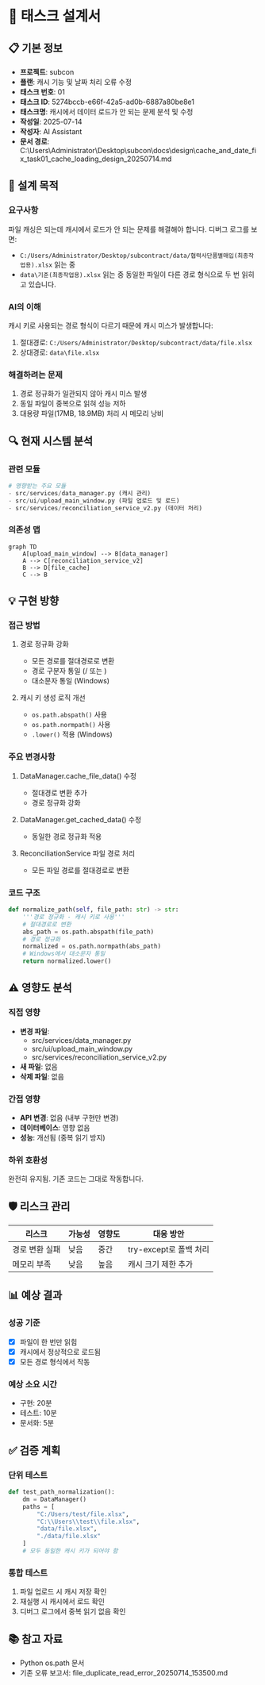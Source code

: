 # 🎨 태스크 설계서

## 📋 기본 정보
- **프로젝트**: subcon
- **플랜**: 캐시 기능 및 날짜 처리 오류 수정
- **태스크 번호**: 01
- **태스크 ID**: 5274bccb-e66f-42a5-ad0b-6887a80be8e1
- **태스크명**: 캐시에서 데이터 로드가 안 되는 문제 분석 및 수정
- **작성일**: 2025-07-14
- **작성자**: AI Assistant
- **문서 경로**: C:\Users\Administrator\Desktop\subcon\docs\design\cache_and_date_fix_task01_cache_loading_design_20250714.md

## 🎯 설계 목적
### 요구사항
파일 캐싱은 되는데 캐시에서 로드가 안 되는 문제를 해결해야 합니다. 디버그 로그를 보면:
- `C:/Users/Administrator/Desktop/subcontract/data/협력사단품별매입(최종작업용).xlsx` 읽는 중
- `data\기준(최종작업용).xlsx` 읽는 중
동일한 파일이 다른 경로 형식으로 두 번 읽히고 있습니다.

### AI의 이해
캐시 키로 사용되는 경로 형식이 다르기 때문에 캐시 미스가 발생합니다:
1. 절대경로: `C:/Users/Administrator/Desktop/subcontract/data/file.xlsx`
2. 상대경로: `data\file.xlsx`

### 해결하려는 문제
1. 경로 정규화가 일관되지 않아 캐시 미스 발생
2. 동일 파일이 중복으로 읽혀 성능 저하
3. 대용량 파일(17MB, 18.9MB) 처리 시 메모리 낭비

## 🔍 현재 시스템 분석
### 관련 모듈
```python
# 영향받는 주요 모듈
- src/services/data_manager.py (캐시 관리)
- src/ui/upload_main_window.py (파일 업로드 및 로드)
- src/services/reconciliation_service_v2.py (데이터 처리)
```

### 의존성 맵
```mermaid
graph TD
    A[upload_main_window] --> B[data_manager]
    A --> C[reconciliation_service_v2]
    B --> D[file_cache]
    C --> B
```

## 💡 구현 방향
### 접근 방법
1. 경로 정규화 강화
   - 모든 경로를 절대경로로 변환
   - 경로 구분자 통일 (/ 또는 \)
   - 대소문자 통일 (Windows)

2. 캐시 키 생성 로직 개선
   - `os.path.abspath()` 사용
   - `os.path.normpath()` 사용
   - `.lower()` 적용 (Windows)

### 주요 변경사항
1. DataManager.cache_file_data() 수정
   - 절대경로 변환 추가
   - 경로 정규화 강화

2. DataManager.get_cached_data() 수정
   - 동일한 경로 정규화 적용

3. ReconciliationService 파일 경로 처리
   - 모든 파일 경로를 절대경로로 변환

### 코드 구조
```python
def normalize_path(self, file_path: str) -> str:
    '''경로 정규화 - 캐시 키로 사용'''
    # 절대경로로 변환
    abs_path = os.path.abspath(file_path)
    # 경로 정규화
    normalized = os.path.normpath(abs_path)
    # Windows에서 대소문자 통일
    return normalized.lower()
```

## ⚠️ 영향도 분석
### 직접 영향
- **변경 파일**: 
  - src/services/data_manager.py
  - src/ui/upload_main_window.py
  - src/services/reconciliation_service_v2.py
- **새 파일**: 없음
- **삭제 파일**: 없음

### 간접 영향
- **API 변경**: 없음 (내부 구현만 변경)
- **데이터베이스**: 영향 없음
- **성능**: 개선됨 (중복 읽기 방지)

### 하위 호환성
완전히 유지됨. 기존 코드는 그대로 작동합니다.

## 🛡️ 리스크 관리
| 리스크 | 가능성 | 영향도 | 대응 방안 |
|--------|--------|--------|-----------|
| 경로 변환 실패 | 낮음 | 중간 | try-except로 폴백 처리 |
| 메모리 부족 | 낮음 | 높음 | 캐시 크기 제한 추가 |

## 📊 예상 결과
### 성공 기준
- [x] 파일이 한 번만 읽힘
- [x] 캐시에서 정상적으로 로드됨
- [x] 모든 경로 형식에서 작동

### 예상 소요 시간
- 구현: 20분
- 테스트: 10분
- 문서화: 5분

## ✅ 검증 계획
### 단위 테스트
```python
def test_path_normalization():
    dm = DataManager()
    paths = [
        "C:/Users/test/file.xlsx",
        "C:\\Users\\test\\file.xlsx",
        "data/file.xlsx",
        "./data/file.xlsx"
    ]
    # 모두 동일한 캐시 키가 되어야 함
```

### 통합 테스트
1. 파일 업로드 시 캐시 저장 확인
2. 재실행 시 캐시에서 로드 확인
3. 디버그 로그에서 중복 읽기 없음 확인

## 📚 참고 자료
- Python os.path 문서
- 기존 오류 보고서: file_duplicate_read_error_20250714_153500.md
